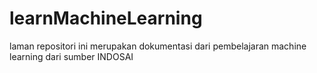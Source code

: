 # learnMachineLearning
laman repositori ini merupakan dokumentasi dari pembelajaran machine learning dari sumber INDOSAI
